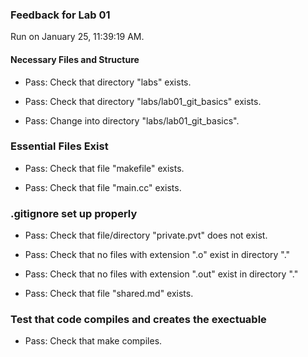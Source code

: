 ### Feedback for Lab 01

Run on January 25, 11:39:19 AM.


#### Necessary Files and Structure

+ Pass: Check that directory "labs" exists.

+ Pass: Check that directory "labs/lab01_git_basics" exists.

+ Pass: Change into directory "labs/lab01_git_basics".


### Essential Files Exist

+ Pass: Check that file "makefile" exists.

+ Pass: Check that file "main.cc" exists.


### .gitignore set up properly

+ Pass: Check that file/directory "private.pvt" does not exist.

+ Pass: Check that no files with extension ".o" exist in directory "."

+ Pass: Check that no files with extension ".out" exist in directory "."

+ Pass: Check that file "shared.md" exists.


### Test that code compiles and creates the exectuable

+ Pass: Check that make compiles.



